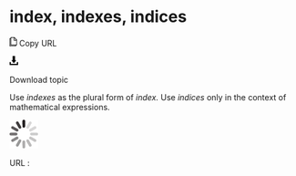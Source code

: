 # index, indexes, indices

![Copy URL](media/index-indexes-indices/Copy.png)
Copy URL

![Download](media/index-indexes-indices/Download.png)

Download topic

Use *indexes* as the plural form of *index.* Use *indices* only in the context of mathematical expressions.

![In progress](media/index-indexes-indices/activity-large.gif)

URL :
